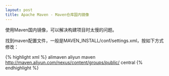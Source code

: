 ```yaml
---
layout: post
title: Apache Maven - Maven仓库国内镜像
---
```


使用Maven国内镜像，可以解决构建项目时太慢的问题。

找到maven配置文件，一般是MAVEN_INSTALL/conf/settings.xml，按如下方式修改：

{% highlight xml %}
<settings>
    <mirrors>
        <mirror>
            <id>alimaven</id>
            <name>aliyun maven</name>
            <url>http://maven.aliyun.com/nexus/content/groups/public/</url>
            <mirrorOf>central</mirrorOf>
        </mirror>
    </mirrors>
</settings>
{% endhighlight %}